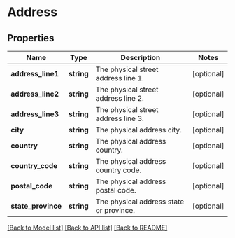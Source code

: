 # Address

## Properties
Name | Type | Description | Notes
------------ | ------------- | ------------- | -------------
**address_line1** | **string** | The physical street address line 1. | [optional] 
**address_line2** | **string** | The physical street address line 2. | [optional] 
**address_line3** | **string** | The physical street address line 3. | [optional] 
**city** | **string** | The physical address city. | [optional] 
**country** | **string** | The physical address country. | [optional] 
**country_code** | **string** | The physical address country code. | [optional] 
**postal_code** | **string** | The physical address postal code. | [optional] 
**state_province** | **string** | The physical address state or province. | [optional] 

[[Back to Model list]](../../README.md#documentation-for-models) [[Back to API list]](../../README.md#documentation-for-api-endpoints) [[Back to README]](../../README.md)

